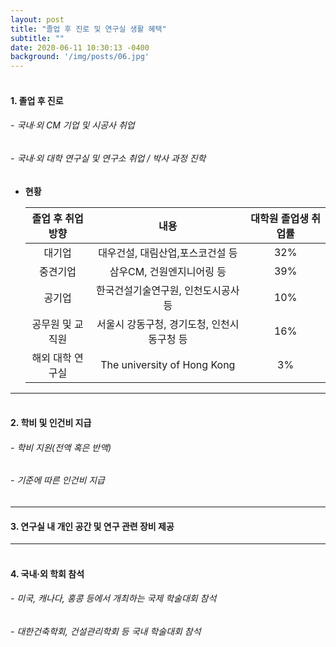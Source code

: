 ```yaml
---
layout: post
title: "졸업 후 진로 및 연구실 생활 혜택"
subtitle: ""
date: 2020-06-11 10:30:13 -0400
background: '/img/posts/06.jpg'
---
```



 #### <br>1. 졸업 후 진로</br>
###### - 국내·외 CM 기업 및 시공사 취업 
###### - 국내·외 대학 연구실 및 연구소 취업 / 박사 과정 진학 

+ __현황__

    졸업 후 취업 방향 | 내용 | 대학원 졸업생 취업률
    :---: | :---: | :---:
    대기업 | 대우건설, 대림산업,포스코건설 등 | 32%
    중견기업 | 삼우CM, 건원엔지니어링 등 | 39%
    공기업 | 한국건설기술연구원, 인천도시공사 등 | 10%
    공무원 및 교직원 | 서울시 강동구청, 경기도청, 인천시 동구청 등 | 16%
    해외 대학 연구실 | The university of Hong Kong | 3%

   

   
---




#### <br>2. 학비 및 인건비 지급</br>   
###### - 학비 지원(전액 혹은 반액)   
###### - 기준에 따른 인건비 지급   
      
      

---

#### 3. 연구실 내 개인 공간 및 연구 관련 장비 제공 ## 
       
    
---


#### <br>4. 국내·외 학회 참석</br>
###### - 미국, 캐나다, 홍콩 등에서 개최하는 국제 학술대회 참석
###### - 대한건축학회, 건설관리학회 등 국내 학술대회 참석
